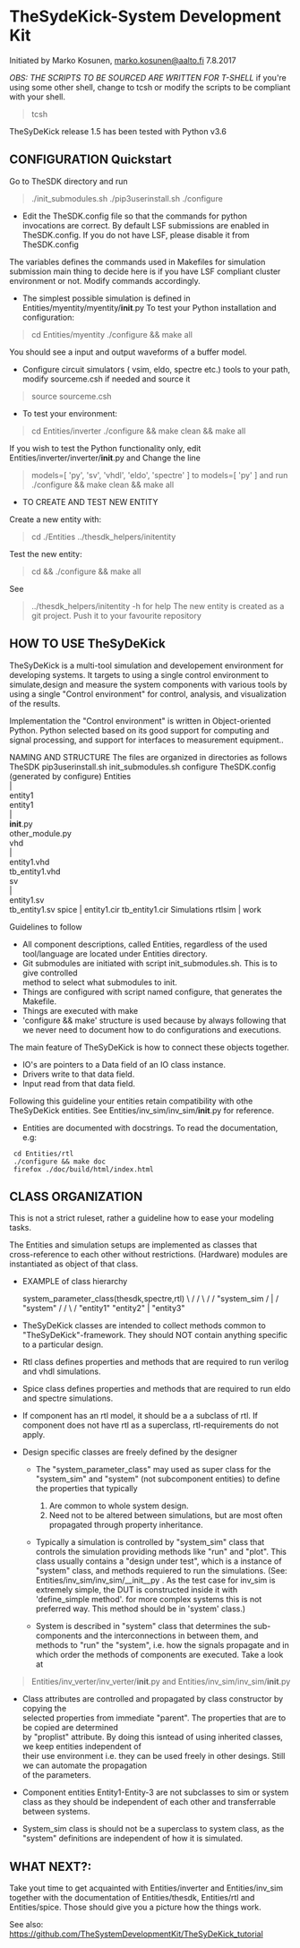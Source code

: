 # TheSydeKick-System Development Kit
Initiated by Marko Kosunen, marko.kosunen@aalto.fi 7.8.2017

*OBS: THE SCRIPTS TO BE SOURCED ARE WRITTEN FOR T-SHELL*
if you're using some other shell, change to tcsh or modify the scripts to be 
compliant with your shell.
> tcsh

TheSyDeKick release 1.5 has been tested with Python v3.6

## CONFIGURATION Quickstart

Go to TheSDK directory and run 
> ./init_submodules.sh
> ./pip3userinstall.sh
> ./configure

- Edit the TheSDK.config file so that the commands for python 
invocations are correct. By default LSF submissions are enabled in TheSDK.config. If you do not have LSF, please disable it from TheSDK.config

The variables defines the commands used in Makefiles for simulation
submission main thing to decide here is if you have LSF compliant cluster
environment or not. Modify commands accordingly.

- The simplest possible simulation is defined in Entities/myentity/myentity/__init__.py
To test your Python installation and configuration:
> cd Entities/myentity
> ./configure && make all

You should see a input and output waveforms of a buffer model.

- Configure circuit simulators ( vsim, eldo, spectre etc.) tools to your path, 
modify sourceme.csh if needed and source it
> source sourceme.csh

- To test your environment:
> cd Entities/inverter 
> ./configure && make clean && make all

If you wish to test the Python functionality only, edit Entities/inverter/inverter/__init__.py
and Change the line
> models=[ 'py', 'sv', 'vhdl', 'eldo', 'spectre' ]
to
> models=[ 'py' ]
and run 
> ./configure && make clean && make all

* TO CREATE AND TEST NEW ENTITY

Create a new entity with:
> cd ./Entities
> ../thesdk_helpers/initentity <NAME>

Test the new entity:
> cd <NAME> && ./configure && make all

See  
> ../thesdk_helpers/initentity -h for help
The new entity is created as a git project. Push it to your favourite repository

## HOW TO USE TheSyDeKick

TheSyDeKick is a multi-tool simulation and developement environment for developing systems. 
It targets to using a single control environment to simulate,design and measure the 
system components with various tools by using a single "Control environment" for
control, analysis, and visualization of the results.

Implementation the "Control environment" is written in Object-oriented
Python. Python selected based on its good support for computing and signal processing, and support for
interfaces to measurement equipment.. 

NAMING AND STRUCTURE
The files are organized in directories as follows
                      TheSDK
pip3userinstall.sh
init_submodules.sh
configure
TheSDK.config (generated by configure)
Entities                               
    |                                  
    entity1                            
        entity1                         
             |                          
             __init__.py                
             other_module.py            
        vhd                             
            |                           
            entity1.vhd                 
            tb_entity1.vhd                                     
        sv                                                
            |                                   
            entity1.sv                          
            tb_entity1.sv
        spice
            |
            entity1.cir
            tb_entity1.cir
        Simulations
            rtlsim
                |
                work

Guidelines to follow
- All component descriptions, called Entities, regardless of the used tool/language are 
located under Entities directory.
- Git submodules are initiated with script init_submodules.sh. This is to give controlled  
method to select what submodules to init.
- Things are configured with script named configure, that generates the Makefile.
- Things are executed with make <recipe>
- 'configure && make' structure is used because by always following that we never need 
to document how to do configurations and executions. 

The main feature of TheSyDeKick is how to connect these objects together. 
- IO's are pointers to a Data field of an IO class instance.
- Drivers write to that data field.
- Input read from that data field.

Following this guideline your entities retain compatibility with othe TheSyDeKick entities.
See Entities/inv_sim/inv_sim/__init__.py for reference.

- Entities are documented with docstrings. To read the documentation, e.g:
```
 cd Entities/rtl
 ./configure && make doc
 firefox ./doc/build/html/index.html
```

## CLASS ORGANIZATION
This is not a strict ruleset, rather a guideline how to ease your modeling tasks.

The Entities and simulation setups are implemented as classes that  
cross-reference to each other without restrictions. (Hardware) modules are instantiated as object of that class.


* EXAMPLE of class hierarchy 
           
  system_parameter_class(thesdk,spectre,rtl)
             \                 /      /
              \               /      /
                  "system_sim       /
                       |           /
                    "system"      /
                   /     \       /
          "entity1"  "entity2"
             |
         "entity3"


- TheSyDeKick classes are intended to collect methods common to "TheSyDeKick"-framework.
They should NOT contain anything specific to a particular design. 
- Rtl class defines properties and methods that are required to 
run verilog and vhdl simulations.
- Spice class defines properties and methods that are required to 
run eldo and spectre simulations.
- If component has an  rtl model, it should  be a a subclass of rtl. If component does not have rtl as a superclass, rtl-requirements do not apply. 

- Design specific classes are freely defined by the designer
    - The "system_parameter_class" may used as super class for the "system_sim" and
"system" (not subcomponent entities) to define the properties that typically 
        1. Are common to whole system design. 
        2. Need not to be altered between simulations, but are most often
        propagated through property inheritance.

    - Typically a simulation is controlled by "system_sim" class that controls 
the simulation providing methods like  "run" and  "plot". This class usually contains a
"design under test", which is a instance of "system" class, and methods requiered to run the simulations.
(See: Entities/inv_sim/inv_sim/__init__py . As the test case for inv_sim is extremely simple, the DUT
is constructed inside it with 'define_simple method'. for more complex systems this is not preferred way.
This method should be in 'system' class.)
       
    - System is described in "system"  class that determines the 
sub-components and the interconnections in between them, and methods to 
"run" the "system", i.e. how the signals propagate and in which order 
the methods of components are executed. Take  a look at 
> Entities/inv_verter/inv_verter/__init__.py
and
> Entities/inv_sim/inv_sim/__init__.py

- Class attributes are controlled and propagated by class constructor by copying the  
selected properties from immediate "parent". The properties that are to be copied are determined  
by "proplist" attribute. By doing this isntead of using inherited classes, we keep entities independent of  
their use environment i.e. they can be used freely in other desings. Still we can automate the propagation  
of the parameters.

- Component entities Entity1-Entity-3 are not subclasses to sim or system class as they should be
independent of each other and transferrable between systems. 

- System_sim class is should not be a superclass to system class, as the "system" definitions 
are independent of how it is simulated.

## WHAT NEXT?:
Take yout time to get acquainted with Entities/inverter and Entities/inv_sim
together with the documentation of Entities/thesdk, Entities/rtl and Entities/spice. Those should 
give you a picture how the things work.

See also: https://github.com/TheSystemDevelopmentKit/TheSyDeKick_tutorial
